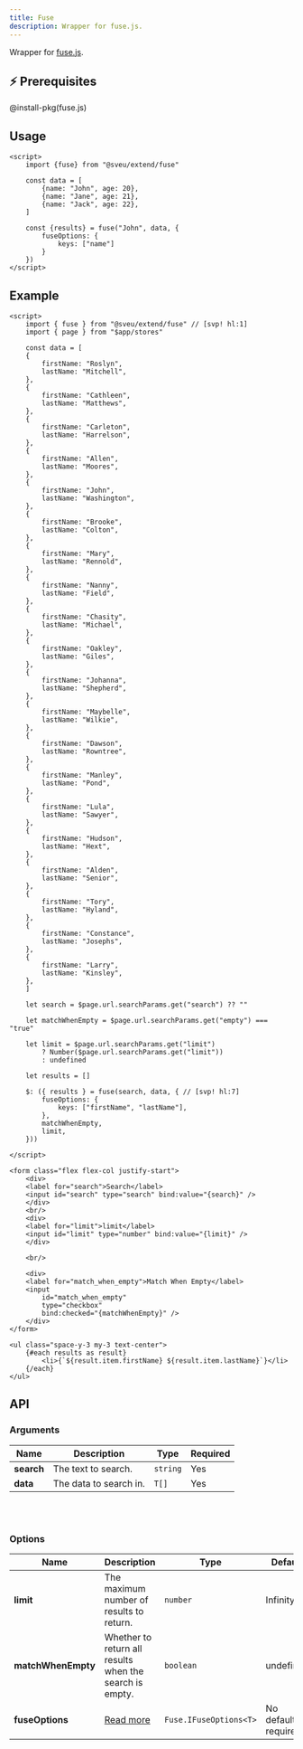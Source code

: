 ```yaml
---
title: Fuse
description: Wrapper for fuse.js.
---
```


<script>
    import Meta from "$components/meta.svelte"
</script>

<Meta />

Wrapper for [fuse.js](https://github.com/krisk/Fuse).

## ⚡️ Prerequisites

@install-pkg(fuse.js)

## Usage

```svelte
<script>
    import {fuse} from "@sveu/extend/fuse"

    const data = [
        {name: "John", age: 20},
        {name: "Jane", age: 21},
        {name: "Jack", age: 22},
    ]

    const {results} = fuse("John", data, {
        fuseOptions: {
            keys: ["name"]
        }
    })
</script>
```

## Example

```svelte live ln
<script>
    import { fuse } from "@sveu/extend/fuse" // [svp! hl:1]
    import { page } from "$app/stores"

    const data = [
    {
        firstName: "Roslyn",
        lastName: "Mitchell",
    },
    {
        firstName: "Cathleen",
        lastName: "Matthews",
    },
    {
        firstName: "Carleton",
        lastName: "Harrelson",
    },
    {
        firstName: "Allen",
        lastName: "Moores",
    },
    {
        firstName: "John",
        lastName: "Washington",
    },
    {
        firstName: "Brooke",
        lastName: "Colton",
    },
    {
        firstName: "Mary",
        lastName: "Rennold",
    },
    {
        firstName: "Nanny",
        lastName: "Field",
    },
    {
        firstName: "Chasity",
        lastName: "Michael",
    },
    {
        firstName: "Oakley",
        lastName: "Giles",
    },
    {
        firstName: "Johanna",
        lastName: "Shepherd",
    },
    {
        firstName: "Maybelle",
        lastName: "Wilkie",
    },
    {
        firstName: "Dawson",
        lastName: "Rowntree",
    },
    {
        firstName: "Manley",
        lastName: "Pond",
    },
    {
        firstName: "Lula",
        lastName: "Sawyer",
    },
    {
        firstName: "Hudson",
        lastName: "Hext",
    },
    {
        firstName: "Alden",
        lastName: "Senior",
    },
    {
        firstName: "Tory",
        lastName: "Hyland",
    },
    {
        firstName: "Constance",
        lastName: "Josephs",
    },
    {
        firstName: "Larry",
        lastName: "Kinsley",
    },
    ]

    let search = $page.url.searchParams.get("search") ?? ""

    let matchWhenEmpty = $page.url.searchParams.get("empty") === "true"

    let limit = $page.url.searchParams.get("limit")
        ? Number($page.url.searchParams.get("limit"))
        : undefined

    let results = []

    $: ({ results } = fuse(search, data, { // [svp! hl:7]
        fuseOptions: {
            keys: ["firstName", "lastName"],
        },
        matchWhenEmpty,
        limit,
    }))

</script>

<form class="flex flex-col justify-start">
    <div>
    <label for="search">Search</label>
    <input id="search" type="search" bind:value="{search}" />
    </div>
    <br/>
    <div>
    <label for="limit">limit</label>
    <input id="limit" type="number" bind:value="{limit}" />
    </div>

    <br/>

    <div>
    <label for="match_when_empty">Match When Empty</label>
    <input
        id="match_when_empty"
        type="checkbox"
        bind:checked="{matchWhenEmpty}" />
    </div>
</form>

<ul class="space-y-3 my-3 text-center">
    {#each results as result}
        <li>{`${result.item.firstName} ${result.item.lastName}`}</li>
    {/each}
</ul>
```

## API

### Arguments

| Name      | Description                          | Type                       | Required |
| --------- | ------------------------------------ | -------------------------- | -------- |
| **search**| The text to search.                  | `string`                   | Yes      |
| **data**  | The data to search in.               | `T[]`                      | Yes      |

<br/>
<br/>

### Options

| Name                | Description                                          | Type        | Default     |
| ------------------- | ---------------------------------------------------- | ----------- | ----------- |
| **limit**           | The maximum number of results to return.             | `number`    | Infinity  |
| **matchWhenEmpty**  | Whether to return all results when the search is empty.| `boolean` | undefined   |
| **fuseOptions**| [Read more](https://fusejs.io/api/options.html)|`Fuse.IFuseOptions<T>`| No default, required|
